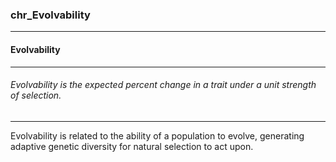 ### chr_Evolvability



------
#### Evolvability



------
###### Evolvability is the expected percent change in a trait under a unit strength of selection.



------
Evolvability is related to the ability of a population to evolve, generating adaptive genetic diversity for natural selection to act upon.
